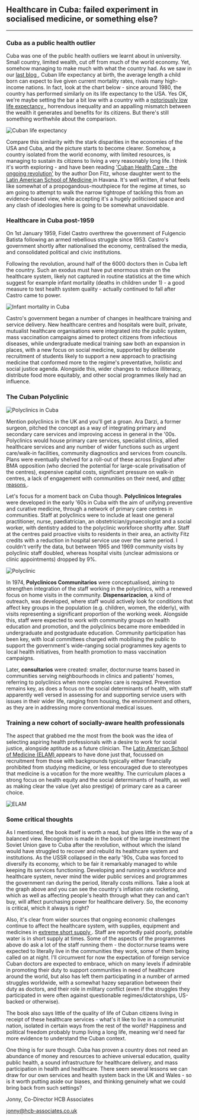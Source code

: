 ## Healthcare in Cuba: failed experiment in socialised medicine, or something else?

---

### Cuba as a public health outlier

Cuba was one of the public health outliers we learnt about in university. Small country, limited wealth, cut off from much of the world economy. Yet, somehow managing to make much with what the country had. As we saw in our <a href="https://jonny-currie.github.io/2024/04/03/public-health-in-the-americas.html"> last blog <a/>, Cuban life expectancy at birth, the average length a child born can expect to live given current mortality rates, rivals many high-income nations. In fact, look at the chart below - since around 1980, the country has performed similarly on its life expectancy to the USA. Yes OK, we're maybe setting the bar a bit low with a country with a <a href="https://www.economist.com/democracy-in-america/2018/12/06/why-life-expectancy-in-america-is-down-again?utm_medium=cpc.adword.pd&utm_source=google&ppccampaignID=19495686130&ppcadID=&utm_campaign=a.22brand_pmax&utm_content=conversion.direct-response.anonymous&gad_source=1&gclid=CjwKCAjwwr6wBhBcEiwAfMEQs-WTQfKjlhaVzDkO3LoAX51kFx3BAHiWjvuTA-ln48yQwdyQaxfMLxoCWzgQAvD_BwE&gclsrc=aw.ds"> notoriously low life expectancy <a/>, horrendous inequality and an appalling mismatch between the wealth it generates and benefits for its citizens. But there's still something worthwhile about the comparison.

![Cuban life expectancy](/assets/le_cuba_usa.png)

Compare this similarity with the stark disparities in the economies of the USA and Cuba, and the picture starts to become clearer. Somehow, a country isolated from the world economy, with limited resources, is managing to sustain its citizens to living a very reasonably long life. I think it's worth exploring - and have been reading <a href ="https://monthlyreview.org/product/cuban-health-care/"> 'Cuban Health Care - the ongoing revolution'<a/> by the author Don Fitz, whose daughter went to the <a href ="https://medicc.org/ns/elam/"> Latin American School of Medicine <a/> in Havana. It's well written, if what feels like somewhat of a propogandous-mouthpiece for the regime at times, so am going to attempt to walk the narrow tightrope of tackling this from an evidence-based view, while accepting it's a hugely politicised space and any clash of ideologies here is going to be somewhat unavoidable.

### Healthcare in Cuba post-1959

On 1st January 1959, Fidel Castro overthrew the government of Fulgencio Batista following an armed rebellious struggle since 1953. Castro's government shortly after nationalised the economy, centralised the media, and consolidated political and civic institutions. 

Following the revolution, around half of the 6000 doctors then in Cuba left the country. Such an exodus must have put enormous strain on the healthcare system, likely not captured in routine statistics at the time which suggest for example infant mortality (deaths in children under 1) - a good measure to test health system quality - actually continued to fall after Castro came to power.

![Infant mortality in Cuba](/assets/cuba_imr.png)

Castro's government began a number of changes in healthcare training and service delivery. New healthcare centres and hospitals were built, private, mutualist healthcare organisations were integrated into the public system, mass vaccination campaigns aimed to protect citizens from infectious diseases, while undergraduate medical training saw both an expansion in places, with a new focus on social medicine, supported by deliberate recruitment of students likely to support a new approach to practising medicine that conformed more to the regime's preventative, holistic and social justice agenda. Alongside this, wider changes to reduce illiteracy, distribute food more equitably, and other social programmes likely had an influence. 

### The Cuban Polyclinic

![Polyclinics in Cuba](/assets/TheDose_Cuba_3x2.jpg)

Mention polyclinics in the UK and you'll get a groan. Ara Darzi, a former surgeon, pitched the concept as a way of integrating primary and secondary care services and improving access in general in the '00s. Polyclinics would house primary care services, specialist clinics, allied healthcare services and any number of wider functions such as urgent care/walk-in facilities, community diagnostics and services from councils. Plans were eventually shelved for a roll-out of these across England after BMA opposition (who decried the potential for large-scale privatisation of the centres), expensive capital costs, significant pressure on walk-in centres, a lack of engagement with communities on their need, and <a href="https://en.wikipedia.org/wiki/Polyclinics_in_England"> other reasons </a>. 

Let's focus for a moment back on Cuba though. **Polyclinicos Integrales** were developed in the early '60s in Cuba with the aim of unifying preventive and curative medicine, through a network of primary care centres in communities. Staff at polyclinics were to include at least one general practitioner, nurse, paediatrician, an obstetrician/gynaecologist and a social worker, with dentistry added to the polyclinic workforce shortlty after. Staff at the centres paid proactive visits to residents in their area, an activity Fitz credits with a reduction in hospital service use over the same period. I couldn't verify the data, but between 1965 and 1969 community visits by polyclinic staff doubled, whereas hospital visits (unclear admissions or clinic appointments) dropped by 9%. 

![Polyclinic](/assets/policlinico.jpg)

In 1974, **Polyclinicos Communitarios** were conceptualised, aiming to strengthen integration of the staff working in the polyclinics, with a renewed focus on home visits in the community. **Dispensarizacion**, a kind of outreach, was developed, where staff would actively look for conditions that affect key groups in the population (e.g. children, women, the elderly), with visits representing a significant proportion of the working week. Alongside this, staff were expected to work with community groups on health education and promotion, and the polyclinics became more embedded in undergraduate and postgraduate education. Community participation has been key, with local committees charged with mobilising the public to support the government's wide-ranging social programmes key agents to local health initiatives, from health promotion to mass vaccination campaigns. 

Later, **consultarios** were created: smaller, doctor:nurse teams based in communities serving neighbourhoods in clinics and patients' homes, referring to polyclinics when more complex care is required. Prevention remains key, as does a focus on the social determinants of health, with staff apparently well versed in assessing for and supporting service users with issues in their wider life, ranging from housing, the environment and others, as they are in addressing more conventional medical issues.

### Training a new cohort of socially-aware health professionals

The aspect that grabbed me the most from the book was the idea of selecting aspiring health professionals with a desire to work for social justice, alongside aptitude as a future clinician. The <a href="https://medicc.org/ns/elam/"> Latin American School of Medicine (ELAM) </a> appears to have done just that, focussed on recruitment from those with backgrounds typically either financially prohibited from studying medicine, or less encouraged due to stereotypes that medicine is a vocation for the more wealthy. The curriculum places a strong focus on health equity and the social determinants of health, as well as making clear the value (yet also prestige) of primary care as a career choice.


![ELAM](/assets/ELAM-Bldg-2.jpg)


### Some critical thoughts

As I mentioned, the book itself is worth a read, but gives little in the way of a balanced view. Recognition is made in the book of the large investment the Soviet Union gave to Cuba after the revolution, without which the island would have struggled to recover and rebuild its healthcare system and institutions. As the USSR collapsed in the early '90s, Cuba was forced to diversify its economy, which to be fair it remarkably managed to while keeping its services functioning. Developing and running a workforce and healthcare system, never mind the wider public services and programmes the government ran during the period, literally costs millions. Take a look at the graph above and you can see the country's inflation rate rocketing, which as well as affecting people's health through what they can and can't buy, will affect purchasing power for healthcare delivery. So, the economy is critical, which it always is right?

Also, it's clear from wider sources that ongoing economic challenges continue to affect the healthcare system, with supplies, equipment and medicines in <a href="https://www.rand.org/pubs/commentary/2017/10/doing-more-with-less-lessons-from-cubas-health-care.html"> extreme short supply <a/>. Staff are reportedly paid poorly, potable water is in short supply at times. Some of the aspects of the programmes above do ask a lot of the staff running them - the doctor:nurse teams were expected to literally live in the communities they work, some of them being called on at night. I'll circumvent for now the expectation of foreign service Cuban doctors are expected to embrace, which on many levels if admirable in promoting their duty to support communities in need of healthcare around the world, but also has left them participating in a number of armed struggles worldwide, with a somewhat hazey separation betweeen their duty as doctors, and their role in military conflict (even if the struggles they participated in were often against questionable regimes/dictatorships, US-backed or otherwise).

The book also says little of the quality of life of Cuban citizens living in receipt of these healthcare services - what's it like to live in a communist nation, isolated in certain ways from the rest of the world? Happiness and political freedom probably trump living a long life, meaning we'd need far more evidence to understand the Cuban context.

One thing is for sure though. Cuba has proven a country does not need an abundance of money and resources to achieve universal education, quality public health, a sound infrastructure for healthcare delivery, and mass participation in health and healthcare. There seem several lessons we can draw for our own services and health system back in the UK and Wales - so is it worth putting aside our biases, and thinking genuinely what we could bring back from such settings?

Jonny, Co-Director HCB Associates

<a href="mailto:jonny@hcb-associates.co.uk
">jonny@hcb-associates.co.uk</a>





